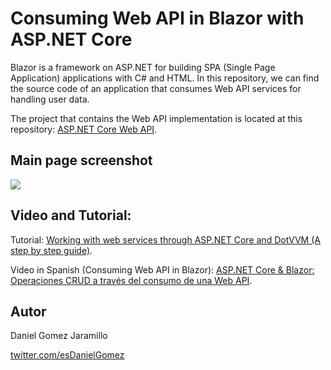 # Consuming Web API in Blazor with ASP.NET Core

Blazor is a framework on ASP.NET for building SPA (Single Page Application) applications with C# and HTML. In this repository, we can find the source code of an application that consumes Web API services for handling user data.

The project that contains the Web API implementation is located at this repository: [ASP.NET Core Web API](https://github.com/esdanielgomez/ASP.NET_WebAPI).

## Main page screenshot 

![](https://i.ibb.co/C5CKWrY/App.png)

## Video and Tutorial:

Tutorial: [Working with web services through ASP.NET Core and DotVVM (A step by step guide)](https://dev.to/dotvvm/working-with-web-services-through-asp-net-core-and-dotvvm-a-step-by-step-guide-2le).

Video in Spanish (Consuming Web API in Blazor): [ASP.NET Core & Blazor: Operaciones CRUD a través del consumo de una Web API](https://youtu.be/hYJSgtIjytc).

## Autor

Daniel Gomez Jaramillo

[twitter.com/esDanielGomez](https://twitter.com/esDanielGomez)
